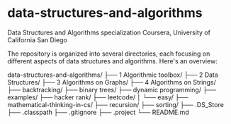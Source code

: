 # data-structures-and-algorithms
Data Structures and Algorithms specialization Coursera, University of California San Diego

The repository is organized into several directories, each focusing on different aspects of data structures and algorithms. Here's an overview:​

data-structures-and-algorithms/
├── 1 Algorithmic toolbox/
├── 2 Data Structures/
├── 3 Algorithms on Graphs/
├── 4 Algorithms on Strings/
├── backtracking/
├── binary trees/
├── dynamic programming/
├── examples/
├── hacker rank/
├── leetcode/
│   └── easy/
├── mathematical-thinking-in-cs/
├── recursion/
├── sorting/
├── .DS_Store
├── .classpath
├── .gitignore
├── .project
└── README.md
